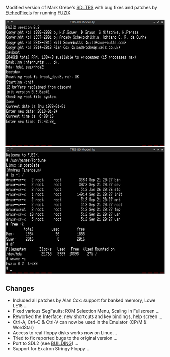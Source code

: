 Modified version of Mark Grebe's [SDLTRS] with bug fixes and patches by
[EtchedPixels] for running [FUZIX]

![screenshot](fuzix.png)
![screenshot](fuzix2.png)

## Changes

  * Included all patches by Alan Cox: support for banked memory, Lowe LE18 ...
  * Fixed various SegFaults: ROM Selection Menu, Scaling in Fullscreen ...
  * Reworked the Interface: new shortcuts and key bindings, help screen ...
  * Ctrl-A, Ctrl-C & Ctrl-V can now be used in the Emulator (CP/M & WordStar)
  * Access to real floppy disks works now on Linux ...
  * Tried to fix reported bugs to the original version ...
  * Port to SDL2 (see [BUILDING]) ...
  * Support for Exatron Stringy Floppy ...

[BUILDING]: BUILDING
[EtchedPixels]: https://www.github.com/EtchedPixels/xtrs
[FUZIX]: https://www.github.com/EtchedPixels/FUZIX
[SDLTRS]: http://sdltrs.sourceforge.net
